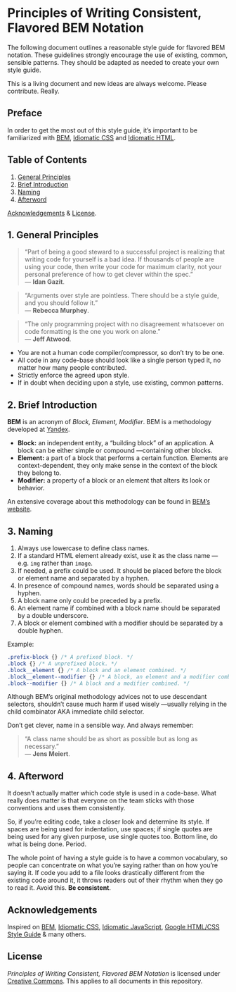 # Principles of Writing Consistent, Flavored BEM Notation

The following document outlines a reasonable style guide for flavored BEM
notation. These guidelines strongly encourage the use of existing, common,
sensible patterns. They should be adapted as needed to create your own
style guide.

This is a living document and new ideas are always welcome. Please contribute.
Really.


## Preface

In order to get the most out of this style guide, it’s important to be
familiarized with [BEM](//bem.info/),
[Idiomatic CSS](//github.com/imbatta/idiomatic-css) and
[Idiomatic HTML](//github.com/imbatta/idiomatic-html).


## Table of Contents

1. [General Principles](#general-principles)
2. [Brief Introduction](#brief-introduction)
3. [Naming](#naming)
4. [Afterword](#afterword)

[Acknowledgements](#acknowledgements) & [License](#license).


<a name="general-principles"></a>
## 1. General Principles

<blockquote>
“Part of being a good steward to a successful project is realizing that writing
code for yourself is a bad idea. If thousands of people are using your code,
then write your code for maximum clarity, not your personal preference of how
to get clever within the spec.”
<br />
— <b>Idan Gazit</b>.
</blockquote>

<blockquote>
“Arguments over style are pointless. There should be a style guide, and you
should follow it.”
<br />
— <b>Rebecca Murphey</b>.
</blockquote>

<blockquote>
“The only programming project with no disagreement whatsoever on code
formatting is the one you work on alone.”
<br />
— <b>Jeff Atwood</b>.
</blockquote>

* You are not a human code compiler/compressor, so don’t try to be one.
* All code in any code-base should look like a single person typed it, no
  matter how many people contributed.
* Strictly enforce the agreed upon style.
* If in doubt when deciding upon a style, use existing, common patterns.


<a name="brief-introduction"></a>
## 2. Brief Introduction

__BEM__ is an acronym of _Block, Element, Modifier_. BEM is a
methodology developed at [Yandex](//www.yandex.ru/).

* __Block:__ an independent entity, a “building block” of an application. A
  block can be either simple or compound —containing other blocks.
* __Element:__ a part of a block that performs a certain function. Elements are
  context-dependent, they only make sense in the context of the block they
  belong to.
* __Modifier:__ a property of a block or an element that alters its look
  or behavior.

An extensive coverage about this methodology can be found in
[BEM’s website](//bem.info/).


<a name="naming"></a>
## 3. Naming

1. Always use lowercase to define class names.
2. If a standard HTML element already exist, use it as the class name
  —e.g. `img` rather than `image`.
3. If needed, a prefix could be used. It should be placed before the
  block or element name and separated by a hyphen.
4. In presence of compound names, words should be separated using a hyphen.
5. A block name only could be preceded by a prefix.
6. An element name if combined with a block name should be separated by a
  double underscore.
7. A block or element combined with a modifier should be separated by a
  double hyphen.

Example:

```css
.prefix-block {} /* A prefixed block. */
.block {} /* A unprefixed block. */
.block__element {} /* A block and an element combined. */
.block__element--modifier {} /* A block, an element and a modifier combined. */
.block--modifier {} /* A block and a modifier combined. */
```

Although BEM’s original methodology advices not to use descendant selectors,
shouldn’t cause much harm if used wisely —usually relying in the child
combinator AKA immediate child selector.

Don’t get clever, name in a sensible way. And always remember:

<blockquote>
“A class name should be as short as possible but as long as necessary.”
<br />
— <b>Jens Meiert</b>.
</blockquote>


<a name="afterword"></a>
## 4. Afterword

It doesn’t actually matter which code style is used in a code-base. What
really does matter is that everyone on the team sticks with those conventions
and uses them consistently.

So, if you’re editing code, take a closer look and determine its style. If
spaces are being used for indentation, use spaces; if single quotes are being
used for any given purpose, use single quotes too. Bottom line, do what is
being done. Period.

The whole point of having a style guide is to have a common vocabulary, so
people can concentrate on what you’re saying rather than on how you’re saying
it. If code you add to a file looks drastically different from the existing
code around it, it throws readers out of their rhythm when they go to read it.
Avoid this. __Be consistent__.


<a name="acknowledgements"></a>
## Acknowledgements

Inspired on [BEM](//bem.info/),
[Idiomatic CSS](//github.com/necolas/idiomatic-css),
[Idiomatic JavaScript](//github.com/rwldrn/idiomatic.js),
[Google HTML/CSS Style Guide](//google-styleguide.googlecode.com/svn/trunk/htmlcssguide.xml) &
many others.


<a name="license"></a>
## License

_Principles of Writing Consistent, Flavored BEM Notation_ is licensed under
[Creative Commons](//creativecommons.org/licenses/by/3.0/).
This applies to all documents in this repository.